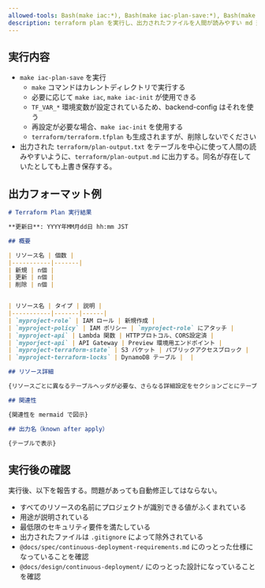 ```yaml
---
allowed-tools: Bash(make iac:*), Bash(make iac-plan-save:*), Bash(make iac-init:*)
description: terraform plan を実行し、出力されたファイルを人間が読みやすい md 形式に変換します。
---
```


## 実行内容
- `make iac-plan-save` を実行
  - `make` コマンドはカレントディレクトリで実行する
  - 必要に応じて `make iac`, `make iac-init` が使用できる
  - `TF_VAR_*` 環境変数が設定されているため、backend-config はそれを使う
  - 再設定が必要な場合、`make iac-init` を使用する
  - `terraform/terraform.tfplan` も生成されますが、削除しないでください
- 出力された `terraform/plan-output.txt` をテーブルを中心に使って人間の読みやすいように、`terraform/plan-output.md` に出力する。同名が存在していたとしても上書き保存する。

## 出力フォーマット例

````md
# Terraform Plan 実行結果

**更新日**: YYYY年MM月dd日 hh:mm JST

## 概要

| リソース名 | 個数 |
|-----------|-------|
| 新規 | n個 |
| 更新 | n個 |
| 削除 | n個 |


| リソース名 | タイプ | 説明 |
|-----------|-------|------|
| `myproject-role` | IAM ロール | 新規作成 |
| `myproject-policy` | IAM ポリシー | `myproject-role` にアタッチ |
| `myproject-api` | Lambda 関数 | HTTPプロトコル、CORS設定済 |
| `myporject-api` | API Gateway | Preview 環境用エンドポイント |
| `myproject-terraform-state` | S3 バケット | パブリックアクセスブロック |
| `myproject-terraform-locks` | DynamoDB テーブル |  |

## リソース詳細

{リソースごとに異なるテーブルヘッダが必要な、さらなる詳細設定をセクションごとにテーブルで表示（タグ含む）}

## 関連性

{関連性を mermaid で図示}

## 出力名（known after apply）

{テーブルで表示}

````

## 実行後の確認

実行後、以下を報告する。問題があっても自動修正してはならない。

- すべてのリソースの名前にプロジェクトが識別できる値がふくまれている
- 用途が説明されている
- 最低限のセキュリティ要件を満たしている
- 出力されたファイルは `.gitignore` によって除外されている
- `@docs/spec/continuous-deployment-requirements.md` にのっとった仕様になっていることを確認
- `@docs/design/continuous-deployment/` にのっとった設計になっていることを確認
